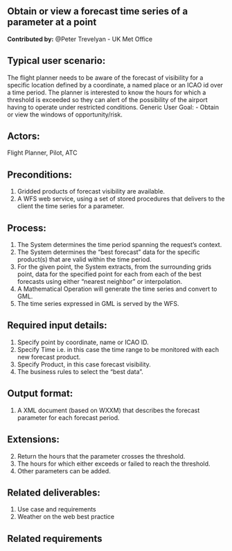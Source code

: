 ## Obtain or view a forecast time series of a parameter at a point
**Contributed by:** @Peter Trevelyan - UK Met Office

## Typical user scenario:
The flight planner needs to be aware of the forecast of visibility for a specific location defined by a coordinate, a named place or an ICAO id over a time period. The planner is interested to know the hours for which a threshold is exceeded so they can alert of the possibility of the airport having to operate under restricted conditions. 
Generic User Goal: - Obtain or view the windows of opportunity/risk.

## Actors: 
Flight Planner, Pilot, ATC

## Preconditions:
1.	Gridded products of forecast visibility are available.
2.	A WFS web service, using a set of stored procedures that delivers to the client the time series for a parameter.

## Process: 
1.	The System determines the time period spanning the request’s context.
2.	The System determines the “best forecast” data for the specific product(s) that are valid within the time period. 
3.	For the given point, the System extracts, from the surrounding grids point, data for the specified point for each from each of the best forecasts using either “nearest neighbor” or interpolation.
4.	A Mathematical Operation will generate the time series and convert to GML.
5.	The time series expressed in GML is served by the WFS.

## Required input details:
1.	Specify point by coordinate, name or ICAO ID.
2.	Specify Time i.e. in this case the time range to be monitored with each new forecast product.
3.	Specify Product, in this case forecast visibility.
4.	The business rules to select the “best data”.

## Output format:
1.	A XML document (based on WXXM) that describes the forecast parameter for each forecast period.

## Extensions:
2.	Return the hours that the parameter crosses the threshold.
3.	The hours for which either exceeds or failed to reach the threshold.
4.	Other parameters can be added.

## Related deliverables:
1. Use case and requirements
2. Weather on the web best practice

## Related requirements
